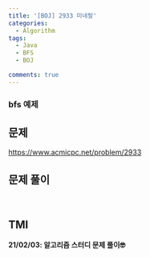 ```yaml
---
title: '[BOJ] 2933 미네랄'
categories:
  - Algorithm
tags:
  - Java
  - BFS
  - BOJ

comments: true 
---
```

### bfs 예제

## 문제
<a href = "https://www.acmicpc.net/problem/2933"> https://www.acmicpc.net/problem/2933 </a>
<br/>

## 문제 풀이
<script src="https://gist.github.com/kyeahen/ab5ca4a756930e4a530778fcd55adfbf.js"></script>
<br/>

## TMI

**21/02/03: 알고리즘 스터디 문제 풀이🤓**
